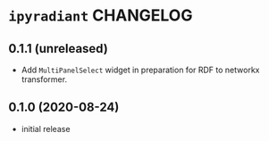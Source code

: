 # `ipyradiant` CHANGELOG

## 0.1.1 (unreleased)

- Add `MultiPanelSelect` widget in preparation for RDF to networkx transformer.

## 0.1.0 (2020-08-24)

- initial release
